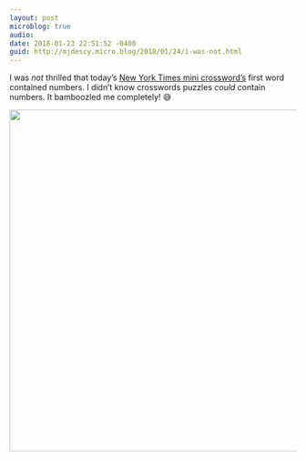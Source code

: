 ```yaml
---
layout: post
microblog: true
audio: 
date: 2018-01-23 22:51:52 -0400
guid: http://mjdescy.micro.blog/2018/01/24/i-was-not.html
---
```

I was _not_ thrilled that today’s [New York Times mini crossword’s](https://www.nytimes.com/crosswords/game/mini) first word contained numbers. I didn’t know crosswords puzzles _could_ contain numbers. It bamboozled me completely! 😅

<img src="http://mjdescy.micro.blog/uploads/2018/07c4709f14.jpg" width="599" height="600" />
